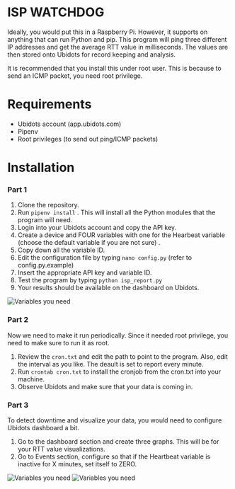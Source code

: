 
# ISP WATCHDOG
 Ideally, you would put this in a Raspberry Pi. However, it supports on anything that can run Python and pip. 
 This program will ping three different IP addresses and get the average RTT value in milliseconds. 
 The values are then stored onto Ubidots for record keeping and analysis. 
 
 It is recommended that you install this under root user. This is because to send an ICMP packet, you need root privilege. 

# Requirements
 - Ubidots account (app.ubidots.com)
 - Pipenv
 - Root privileges (to send out ping/ICMP packets)
 
# Installation
### Part 1
1. Clone the repository.
2. Run `pipenv install` . This will install all the Python modules that the program will need. 
3. Login into your Ubidots account and copy the API key. 
4. Create a device and FOUR variables with one for the Hearbeat variable (choose the default variable if you are not sure) .
5. Copy down all the variable ID.
6. Edit the configuration file by typing `nano config.py` (refer to config.py.example)
7. Insert the appropriate API key and variable ID.
8. Test the program by typing `python isp_report.py`
9. Your results should be available on the dashboard on Ubidots.

![Variables you need](https://i.imgur.com/5rOiDhj.jpg)

### Part 2
Now we need to make it run periodically. Since it needed root privilege, you need to make sure to run it as root. 
1. Review the `cron.txt` and edit the path to point to the program. Also, edit the interval as you like. The deault is set to report every minute. 
2. Run `crontab cron.txt` to install the cronjob from the cron.txt into your machine. 
3. Observe Ubidots and make sure that your data is coming in. 

### Part 3 
To detect downtime and visualize your data, you would need to configure Ubidots dashboard a bit. 
1. Go to the dashboard section and create three graphs. This will be for your RTT value visualizations. 
2. Go to Events section, configure so that if the Heartbeat variable is inactive for X minutes, set itself to ZERO. 

![Variables you need](https://i.imgur.com/4RXZxbM.jpg)
![Variables you need](https://i.imgur.com/glesQr5.jpg)
